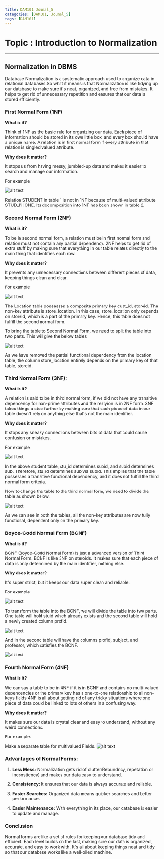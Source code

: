 ```yaml
---
Title: DAM101 Jounal_5
categories: [DAM101, Jounal_5]
tags: [DAM101]
---
```


# Topic : Introduction to Normalization
----
## Normalization in DBMS

Database Normalization is a systematic approach used to organize data in relational databases.So what it means is that Normalization is like tidying up our database to make sure it's neat, organized, and free from mistakes. It helps to get rid of unnecessary repetition and ensures that our data is stored efficiently.

### First Normal Form (1NF)

**What is it?** 

Think of 1NF as the basic rule for organizing our data. Each piece of information should be stored in its own little box, and every box should have a unique name. A relation is in first normal form if every attribute in that relation is singled valued attribute.

**Why does it matter?**

 It stops us from having messy, jumbled-up data and makes it easier to search and manage our information.  
 
 For example
 
 ![alt text](../NF1.png)

 Relation STUDENT in table 1 is not in 1NF because of multi-valued attribute STUD_PHONE. Its decomposition into 1NF has been shown in table 2.

### Second Normal Form (2NF)

**What is it?** 

To be in second normal form, a relation must be in first normal form and relation must not contain any partial dependency.
2NF helps to get rid of extra stuff by making sure that everything in our table relates directly to the main thing that identifies each row.

**Why does it matter?** 

It prevents any unnecessary connections between different pieces of data, keeping things clean and clear.

For example

![alt text](../NF21.png)

The Location table possesses a composite primary key cust_id, storeid. The non-key attribute is store_location. In this case, store_location only depends on storeid, which is a part of the primary key. Hence, this table does not fulfill the second normal form.

To bring the table to Second Normal Form, we need to split the table into two parts. This will give the below tables

 ![alt text](../2NF2.png)
 
 As we have removed the partial functional dependency from the location table, the column store_location entirely depends on the primary key of that table, storeid.

### Third Normal Form (3NF):

**What is it?**

A relation is said to be in third normal form, if we did not have any transitive dependency for non-prime attributes and the realyion is in 2NF form. 3NF takes things a step further by making sure that each piece of data in our table doesn't rely on anything else that's not the main identifier.

**Why does it matter?**

 It stops any sneaky connections between bits of data that could cause confusion or mistakes.

 For example

![alt text](../3NF1.png)

In the above student table, stu_id determines subid, and subid determines sub. Therefore, stu_id determines sub via subid. This implies that the table possesses a transitive functional dependency, and it does not fulfill the third normal form criteria.

Now to change the table to the third normal form, we need to divide the table as shown below.

![alt text](../3NF2.png)

As we can see in both the tables, all the non-key attributes are now fully functional, dependent only on the primary key.

### Boyce-Codd Normal Form (BCNF)

**What is it?** 

BCNF (Boyce-Codd Normal Form) is just a advanced version of Third Normal Form. BCNF is like 3NF on steroids. It makes sure that each piece of data is only determined by the main identifier, nothing else.

**Why does it matter?** 

It's super strict, but it keeps our data super clean and reliable.

For example

![alt text](../BCNF1.png)

To transform the table into the BCNF, we will divide the table into two parts. One table will hold stuid which already exists and the second table will hold a newly created column profid.

![alt text](../BCNF2.png)

And in the second table will have the columns profid, subject, and professor, which satisfies the BCNF.

![alt text](../BCNF3.png)

### Fourth Normal Form (4NF)

**What is it?** 

We can say a table to be in 4NF if it is in BCNF and contains no multi-valued dependencies or the primary key has a one-to-one relationship to all non-keys fields 4NF is all about getting rid of any tricky situations where one piece of data could be linked to lots of others in a confusing way.

**Why does it matter?** 

It makes sure our data is crystal clear and easy to understand, without any weird connections.

For example.

Make a separate table for multivalued Fields.
![alt text](../4NF.png)

### Advantages of Normal Forms:

1. **Less Mess:** Normalization gets rid of clutter(Rebundncy, repetation or inconstiency) and makes our data easy to understand.

2. **Consistency:** It ensures that our data is always accurate and reliable.

3. **Faster Searches:** Organized data means quicker searches and better performance.

4. **Easier Maintenance:** With everything in its place, our database is easier to update and manage.

### Conclusion

Normal forms are like a set of rules for keeping our database tidy and efficient. Each level builds on the last, making sure our data is organized, accurate, and easy to work with. It's all about keeping things neat and tidy so that our database works like a well-oiled machine.